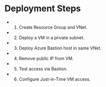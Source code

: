 # Deployment Steps

- 1. Create Resource Group and VNet.
- 2. Deploy a VM in a private subnet.
- 3. Deploy Azure Bastion host in same VNet.
- 4. Remove public IP from VM.
- 5. Test access via Bastion.
- 6. Configure Just-in-Time VM access.
